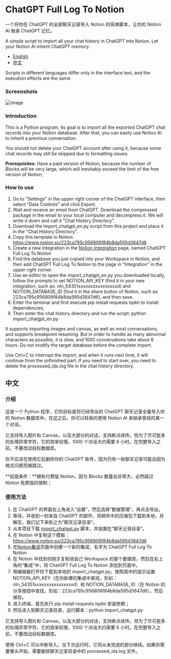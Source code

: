 # ChatGPT Full Log To Notion

一个将你在 ChatGPT 的全部聊天记录导入 Notion 的简单脚本，让你的 Notion AI 继承 ChatGPT 记忆。

A simple script to import all your chat history in ChatGPT into Notion. Let your Notion AI inherit ChatGPT memory.

- [English](#English)
- [中文](#中文)

Scripts in different languages ​​differ only in the interface text, and the execution effects are the same.

### Screenshots

![image](https://github.com/user-attachments/assets/2a4814d2-b195-46d6-a0ab-cf27f752dde6)


### Introduction

This is a Python program, its goal is to import all the exported ChatGPT chat records into your Notion database. After that, you can easily use Notion AI to inherit a previous conversation.

You should not delete your ChatGPT account after using it, because some chat records may still be skipped due to formatting issues.

**Prerequisites:** Have a paid version of Notion, because the number of Blocks will be very large, which will inevitably exceed the limit of the free version of Notion;

### How to use

1. Go to "Settings" in the upper right corner of the ChatGPT interface, then select "Data Controls" and click Export.
3. Wait and receive an email from ChatGPT. Download the compressed package in the email to your local computer and decompress it. We will write it down and call it "Chat History Directory".
4. Download the import_chatgpt_en.py script from this project and place it in the "Chat History Directory".
5. Copy this template in Notion: https://www.notion.so/223ca795c956806f84b8da595d3647d6
6. Create a new integration in the [Notion Integration](https://www.notion.so/my-integrations) page, named ChatGPT Full Log To Notion
7. Find the database you just copied into your Workspace in Notion, and then add ChatGPT Full Log To Notion to the page in "Integration" in the upper right corner.
8. Use an editor to open the import_chatgpt_en.py you downloaded locally, follow the prompts to set NOTION_API_KEY (find it in your new integration, such as: ntn_54351xxxxxxxxxxxxxxxxd) and NOTION_DATABASE_ID (find it in the share button of Notion, such as: 223ca795c956806f84b8da595d3647d6), and then save.
9. Enter the terminal and first execute pip install requests tqdm to install dependencies;
10. Then enter the chat history directory and run the script: python import_chatgpt_en.py

It supports importing images and canvas, as well as most conversations, and supports breakpoint resuming. But in order to handle as many abnormal characters as possible, it is slow, and 1000 conversations take about 6 hours. Do not modify the target database before the complete import.

Use Ctrl+C to interrupt the import, and when it runs next time, it will continue from the unfinished part. If you need to start over, you need to delete the processed_ids.log file in the chat history directory.

## 中文

### 介绍

这是一个 Python 程序，它的目标是将已经导出的 ChatGPT 聊天记录全量导入你的 Notion 数据库中。在这之后，你可以轻易的使用 Notion AI 来继承曾经的某一个对话。

它支持导入图片和 Canvas，以及大部分的对话，支持断点续传。但为了尽可能多的处理异常字符，它的效率较慢，1000 个对话大约需要 6 小时。在完整导入之前，不要改动目标数据库。

你不应该在使用它后删除你的 ChatGPT 账号，因为仍有一些聊天记录可能会因为格式问题而被跳过。

**前提条件：**拥有付费版 Notion，因为 Blocks 数量会非常大，必然超过 Notion 免费版的限制；

### 使用方法

1. 在 ChatGPT 的界面右上角进入“设置”，然后选择“数据管理”，再点击导出。
3. 等待，并收到一封来自 ChatGPT 的邮件，将邮件中的压缩包下载到本地，并解压，我们记下来称之为“聊天记录目录”。
4. 从本项目下载 [import_chatgpt.py](https://github.com/Pls-1q43/ChatGPT-Full-Log-To-Notion/blob/main/import_chatgpt.py) 脚本，并放置在“聊天记录目录”。
5. 在 Notion 中复制这个模板： https://www.notion.so/223ca795c956806f84b8da595d3647d6
6. 在[Notion集成](https://www.notion.so/my-integrations)页面中创建一个新的集成，名字为 ChatGPT Full Log To Notion
7. 在 Notion 中找到你刚才复制进自己 Workspace 的那个数据库，然后在右上角的“集成”中，将 ChatGPT Full Log To Notion 添加到页面中。
8. 用编辑器打开你下载到本地的 import_chatgpt.py，按照其中的提示设置 NOTION_API_KEY（在你新建的集成中查找，形如：ntn_54351xxxxxxxxxxxxxxxxd）和 NOTION_DATABASE_ID（在 Notion 的分享按钮中查找，形如：223ca795c956806f84b8da595d3647d6），然后保存。
9. 进入终端，首先执行 pip install requests tqdm 安装依赖；
10. 然后进入到聊天记录目录，运行脚本：python import_chatgpt.py

它支持导入图片和 Canvas，以及大部分的对话，支持断点续传。但为了尽可能多的处理异常字符，它的效率较慢，1000 个对话大约需要 6 小时。在完整导入之前，不要改动目标数据库。

使用 Ctrl+C 可以中断导入，当下次运行时，它将从未完成的部分继续。如果你需要重头开始，需要删除聊天记录目录中的 processed_ids.log 文件。
